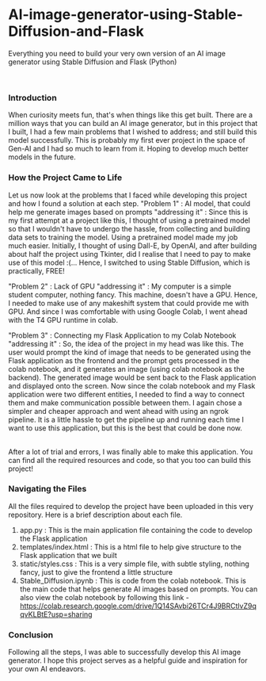 # AI-image-generator-using-Stable-Diffusion-and-Flask
Everything you need to build your very own version of an AI image generator using Stable Diffusion and Flask (Python)

<br>
<h3>Introduction</h3>
When curiosity meets fun, that's when things like this get built. There are a million ways that you can build an AI image generator, but in this project that I built, I had a few main problems that I wished to address; and still build this model successfully. This is probably my first ever project in the space of Gen-AI and I had so much to learn from it. Hoping to develop much better models in the future. 
<br>
<h3>How the Project Came to Life</h3>
Let us now look at the problems that I faced while developing this project and how I found a solution at each step. 
"Problem 1" :  AI model, that could help me generate images based on prompts
"addressing it" : Since this is my first attempt at a project like this, I thought of using a pretrained model so that I wouldn't have to undergo the hassle, from collecting and building data sets to training the model. Using a pretrained model made my job much easier. Initially, I thought of using Dall-E, by OpenAI, and after building about half the project using Tkinter, did I realise that I need to pay to make use of this model :(... Hence, I switched to using Stable Diffusion, which is practically, FREE!


"Problem 2" : Lack of GPU
"addressing it" : My computer is a simple student computer, nothing fancy. This machine, doesn't have a GPU. Hence, I needed to make use of any makeshift system that could provide me with GPU. And since I was comfortable with using Google Colab, I went ahead with the T4 GPU runtime in colab. 

"Problem 3" : Connecting my Flask Application to my Colab Notebook
"addressing it" : So, the idea of the project in my head was like this. The user would prompt the kind of image that needs to be generated using the Flask application as the frontend and the prompt gets processed in the colab notebook, and it generates an image (using colab notebook as the backend). The generated image would be sent back to the Flask application and displayed onto the screen. Now since the colab notebook and my Flask application were two different entities, I needed to find a way to connect them and make communication possible between them. I again chose a simpler and cheaper approach and went ahead with using an ngrok pipeline. It is a little hassle to get the pipeline up and running each time I want to use this application, but this is the best that could be done now. 

<br>
After a lot of trial and errors, I was finally able to make this application. You can find all the required resources and code, so that you too can build this project!
<br>

<h3>Navigating the Files</h3>
All the files required to develop the project have been uploaded in this very repository. Here is a brief description about each file.

1. app.py : This is the main application file containing the code to develop the Flask application
2. templates/index.html : This is a html file to help give structure to the Flask application that we built
3. static/styles.css : This is a very simple file, with subtle styling, nothing fancy, just to give the frontend a little structure
4. Stable_Diffusion.ipynb : This is code from the colab notebook. This is the main code that helps generate AI images based on prompts. You can also view the colab notebook by following this link - https://colab.research.google.com/drive/1Q14SAvbi26TCr4J9BRCtlvZ9qqvKLBtE?usp=sharing

<h3>Conclusion</h3>
Following all the steps, I was able to successfully develop this AI image generator. I hope this project serves as a helpful guide and inspiration for your own AI endeavors.
